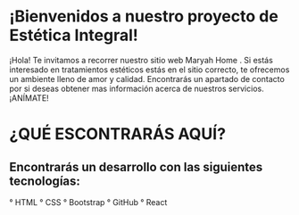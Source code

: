 # ¡Bienvenidos a nuestro proyecto de Estética Integral!
¡Hola! Te invitamos a recorrer nuestro sitio web Maryah Home . Si estás interesado en tratamientos estéticos estás en el sitio correcto, te ofrecemos un ambiente lleno de amor y calidad. Encontrarás un apartado de contacto por si deseas obtener mas información acerca de nuestros servicios. ¡ANÍMATE!

# ¿QUÉ ESCONTRARÁS AQUÍ?
## Encontrarás un desarrollo con las siguientes tecnologías:
° HTML 
° CSS 
° Bootstrap 
° GitHub 
° React
